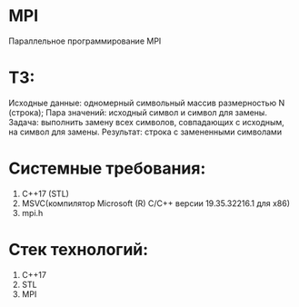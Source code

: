 # MPI
Параллельное программирование MPI

# ТЗ:
Исходные данные: одномерный символьный массив размерностью N (строка);
Пара значений: исходный символ и символ для замены.
Задача: выполнить замену всех символов, совпадающих с исходным, на символ для замены.
Результат: строка с замененными символами

# Системные требования:
1. C++17 (STL)
2. MSVC(компилятор Microsoft (R) C/C++ версии 19.35.32216.1 для x86)
3. mpi.h

# Стек технологий:
1. C++17
2. STL
3. MPI
